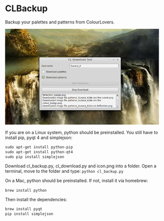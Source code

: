 CLBackup
========

Backup your palettes and patterns from ColourLovers. 

![Screenshot](screenshot.png?raw=true "Screenshot")

If you are on a Linux system, python should be preinstalled. 
You still have to install pip, pyqt 4 and simplejson: 

```
sudo apt-get install python-pip
sudo apt-get install python-qt4
sudo pip install simplejson 
``` 

Download cl_backup.py, cl_download.py and icon.png into a folder. 
Open a terminal, move to the folder and type: `python cl_backup.py`

On a Mac, python should be preinstalled. 
If not, install it via homebrew: 

`brew install python` 

Then install the dependencies:

```
brew install pyqt
pip install simplejson 
``` 

 
